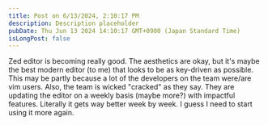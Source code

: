 ```yaml
---
title: Post on 6/13/2024, 2:10:17 PM
description: Description placeholder
pubDate: Thu Jun 13 2024 14:10:17 GMT+0900 (Japan Standard Time)
isLongPost: false
---
```

Zed editor is becoming really good. The aesthetics are okay, but it's maybe the best modern editor (to me) that looks to be as key-driven as possible. This may be partly because a lot of the developers on the team were/are vim users. Also, the team is wicked "cracked" as they say. They are updating the editor on a weekly basis (maybe more?) with impactful features. Literally it gets way better week by week. I guess I need to start using it more again. 